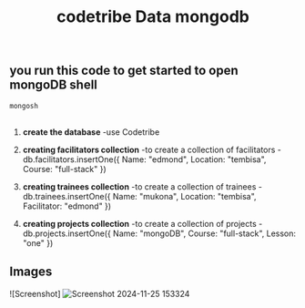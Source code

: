 <h1 align="center"> codetribe Data mongodb </h1> <br>

## you run this code to get started to open mongoDB shell
```bash
mongosh
```
##
1. **create the database**
   -use Codetribe

3. **creating facilitators collection**
-to create a collection of facilitators
  -db.facilitators.insertOne({
  Name: "edmond",
  Location: "tembisa",
  Course: "full-stack"
})

4. **creating trainees collection**
-to create a collection of trainees
  -db.trainees.insertOne({
  Name: "mukona",
  Location: "tembisa",
  Facilitator: "edmond"
})

5. **creating projects collection**
-to create a collection of projects
  -db.projects.insertOne({
  Name: "mongoDB",
  Course: "full-stack",
  Lesson: "one"
})

## Images
![Screenshot]
![Screenshot 2024-11-25 153324](https://github.com/user-attachments/assets/3e030c91-6d23-4f1e-b0f7-9ec7097d61b7)

 
 
